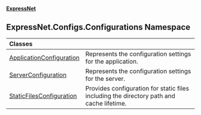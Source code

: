 #### [ExpressNet](ExpressNet.md 'ExpressNet')

## ExpressNet.Configs.Configurations Namespace

| Classes | |
| :--- | :--- |
| [ApplicationConfiguration](ExpressNet.Configs.Configurations.ApplicationConfiguration.md 'ExpressNet.Configs.Configurations.ApplicationConfiguration') | Represents the configuration settings for the application. |
| [ServerConfiguration](ExpressNet.Configs.Configurations.ServerConfiguration.md 'ExpressNet.Configs.Configurations.ServerConfiguration') | Represents the configuration settings for the server. |
| [StaticFilesConfiguration](ExpressNet.Configs.Configurations.StaticFilesConfiguration.md 'ExpressNet.Configs.Configurations.StaticFilesConfiguration') | Provides configuration for static files including the directory path and cache lifetime. |
